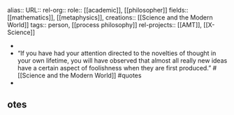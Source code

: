alias::
URL::
rel-org::
role:: [[academic]], [[philosopher]]
fields:: [[mathematics]], [[metaphysics]],
creations:: [[Science and the Modern World]]
tags:: person, [[process philosophy]]
rel-projects:: [[AMT]], [[X-Science]]


-
- “If you have had your attention directed to the novelties of thought in your own lifetime, you will have observed that almost all really new ideas have a certain aspect of foolishness when they are first produced.” #[[Science and the Modern World]] #quotes
-
otes
-